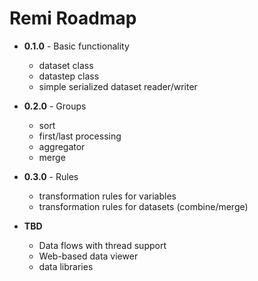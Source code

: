 # Remi Roadmap

* **0.1.0** - Basic functionality

  * dataset class
  * datastep class
  * simple serialized dataset reader/writer

* **0.2.0** - Groups

  * sort
  * first/last processing
  * aggregator
  * merge

* **0.3.0** - Rules

  * transformation rules for variables
  * transformation rules for datasets (combine/merge)

* **TBD**

  * Data flows with thread support
  * Web-based data viewer
  * data libraries
